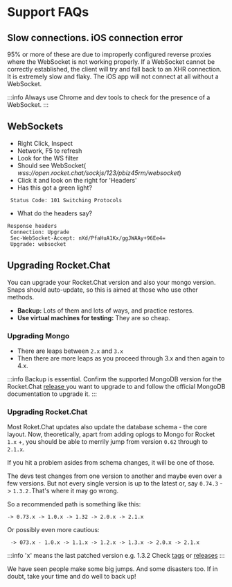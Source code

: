 # Support FAQs

## **Slow connections. iOS connection error**

95% or more of these are due to improperly configured reverse proxies where the WebSocket is not working properly. If a WebSocket cannot be correctly established, the client will try and fall back to an XHR connection. It is extremely slow and flaky. The iOS app will not connect at all without a WebSocket.

:::info
Always use Chrome and dev tools to check for the presence of a WebSocket.
:::

## **WebSockets**

* Right Click, Inspect
* Network, F5 to refresh
* Look for the WS filter
* Should see WebSocket( _wss://open.rocket.chat/sockjs/123/pbiz45rm/websocket_)
* Click it and look on the right for 'Headers'
* Has this got a green light?

```
 Status Code: 101 Switching Protocols
```

* What do the headers say?

```
Response headers
 Connection: Upgrade
 Sec-WebSocket-Accept: nXd/PfaHuA1Kx/ggJWAAy+96Ee4=
 Upgrade: websocket
```

## **Upgrading Rocket.Chat**

You can upgrade your Rocket.Chat version and also your mongo version. Snaps should auto-update, so this is aimed at those who use other methods.

* **Backup:** Lots of them and lots of ways, and practice restores.
* **Use virtual machines for testing:** They are so cheap.

### Upgrading Mongo

* There are leaps between `2.x` and `3.x`
* Then there are more leaps as you proceed through 3.x and then again to 4.x.

:::info
Backup is essential. Confirm the supported MongoDB version for the Rocket.Chat [release ](https://github.com/RocketChat/Rocket.Chat/releases)you want to upgrade to and follow the official MongoDB documentation to upgrade it.
:::



### Upgrading Rocket.Chat

Most Roket.Chat updates also update the database schema - the core layout. Now, theoretically, apart from adding oplogs to Mongo for Rocket `1.x` +, you should be able to merrily jump from version `0.62` through to `2.1.x`.

If you hit a problem asides from schema changes, it will be one of those.

The devs test changes from one version to another and maybe even over a few versions. But not every single version is up to the latest or, say `0.74.3` -> `1.3.2.`That's where it may go wrong.

So a recommended path is something like this:

```
-> 0.73.x -> 1.0.x -> 1.32 -> 2.0.x -> 2.1.x
```

Or possibly even more cautious:

```
 -> 073.x - 1.0.x -> 1.1.x -> 1.2.x -> 1.3.x -> 2.0.x -> 2.1.x
```

:::info
'x' means the last patched version e.g. 1.3.2 Check [tags](https://github.com/RocketChat/Rocket.Chat/tags) or [releases](https://github.com/RocketChat/Rocket.Chat/releases)&#x20;
:::

We have seen people make some big jumps. And some disasters too. If in doubt, take your time and do well to back up!
